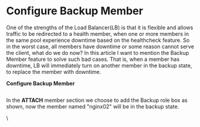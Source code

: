# Configure Backup Member

One of the strengths of the Load Balancer(LB) is that it is flexible and allows traffic to be redirected to a health member, when one or more members in the same pool experience downtime based on the healthcheck feature. So in the worst case, all members have downtime or some reason cannot serve the client, what do we do now? In this article I want to mention the  Backup Member  feature to solve such bad cases. That is, when a member has downtime, LB will immediately turn on another member in the backup state, to replace the member with downtime.

**Configure Backup Member**

<figure><img src="https://docs.vngcloud.vn/download/attachments/59802727/Backup_LB.jpg?version=1&#x26;modificationDate=1685081626000&#x26;api=v2" alt=""><figcaption></figcaption></figure>

In the **ATTACH** member section we choose to add the Backup role  box as shown, now the member named "nginx02" will be in the backup state.

\
